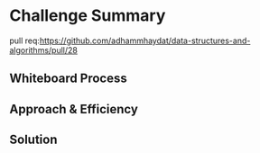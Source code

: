 # Challenge Summary
<!-- Description of the challenge -->
pull req:https://github.com/adhammhaydat/data-structures-and-algorithms/pull/28
## Whiteboard Process
<!-- Embedded whiteboard image -->

## Approach & Efficiency
<!-- What approach did you take? Why? What is the Big O space/time for this approach? -->

## Solution
<!-- Show how to run your code, and examples of it in action -->
